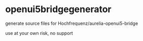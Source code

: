 # openui5bridgegenerator
generate source files for Hochfrequenz/aurelia-openui5-bridge

use at your own risk, no support
